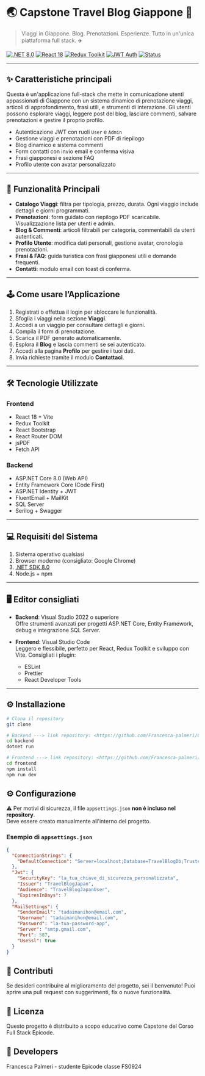 # 🌏 Capstone Travel Blog Giappone 🗾

>  Viaggi in Giappone. Blog. Prenotazioni. Esperienze. Tutto in un'unica piattaforma full stack. ✈️

[![.NET 8.0](https://img.shields.io/badge/.NET-8.0-blueviolet)](https://learn.microsoft.com/en-us/dotnet/core/whats-new/dotnet-8)
[![React 18](https://img.shields.io/badge/React-18.2-blue)](https://reactjs.org/)
[![Redux Toolkit](https://img.shields.io/badge/Redux--Toolkit-Critical)](https://redux-toolkit.js.org/)
[![JWT Auth](https://img.shields.io/badge/Auth-JWT-green)]()
[![Status](https://img.shields.io/badge/status-In%20Development-yellow)]()

---

## ✨ Caratteristiche principali

Questa è un'applicazione full-stack che mette in comunicazione utenti appassionati di Giappone con un sistema dinamico di prenotazione viaggi, articoli di approfondimento, frasi utili, e strumenti di interazione. Gli utenti possono esplorare viaggi, leggere post del blog, lasciare commenti, salvare prenotazioni e gestire il proprio profilo.

- Autenticazione JWT con ruoli `User` e `Admin`
- Gestione viaggi e prenotazioni con PDF di riepilogo
- Blog dinamico e sistema commenti
- Form contatti con invio email e conferma visiva
- Frasi giapponesi e sezione FAQ
- Profilo utente con avatar personalizzato

---

## 🧩 Funzionalità Principali

- **Catalogo Viaggi**: filtra per tipologia, prezzo, durata. Ogni viaggio include dettagli e giorni programmati.
- **Prenotazioni**: form guidato con riepilogo PDF scaricabile. Visualizzazione lista per utenti e admin.
- **Blog & Commenti**: articoli filtrabili per categoria, commentabili da utenti autenticati.
- **Profilo Utente**: modifica dati personali, gestione avatar, cronologia prenotazioni.
- **Frasi & FAQ**: guida turistica con frasi giapponesi utili e domande frequenti.
- **Contatti**: modulo email con toast di conferma.

---

## 🕹️ Come usare l’Applicazione

1. Registrati o effettua il login per sbloccare le funzionalità.
2. Sfoglia i viaggi nella sezione **Viaggi**.
3. Accedi a un viaggio per consultare dettagli e giorni.
4. Compila il form di prenotazione.
5. Scarica il PDF generato automaticamente.
6. Esplora il **Blog** e lascia commenti se sei autenticato.
7. Accedi alla pagina **Profilo** per gestire i tuoi dati.
8. Invia richieste tramite il modulo **Contattaci**.

---

## 🛠️ Tecnologie Utilizzate

### Frontend
- React 18 + Vite
- Redux Toolkit 
- React Bootstrap
- React Router DOM
- jsPDF
- Fetch API

### Backend
- ASP.NET Core 8.0 (Web API)
- Entity Framework Core (Code First)
- ASP.NET Identity + JWT
- FluentEmail + MailKit
- SQL Server
- Serilog + Swagger

---

## 💻 Requisiti del Sistema

1. Sistema operativo qualsiasi
2. Browser moderno (consigliato: Google Chrome)
3. [.NET SDK 8.0](https://dotnet.microsoft.com/download)
4. Node.js + npm

---

## 🖥️ Editor consigliati

- **Backend**: Visual Studio 2022 o superiore  
  Offre strumenti avanzati per progetti ASP.NET Core, Entity Framework, debug e integrazione SQL Server.

- **Frontend**: Visual Studio Code  
  Leggero e flessibile, perfetto per React, Redux Toolkit e sviluppo con Vite. Consigliati i plugin:
  - ESLint
  - Prettier
  - React Developer Tools
    
---

## ⚙️ Installazione

```bash
# Clona il repository
git clone 

# Backend ---> link repository: <https://github.com/Francesca-palmeri/CAPSTONE_EPICODE_BE>
cd backend
dotnet run

# Frontend ---> link repository: <https://github.com/Francesca-palmeri/CAPSTONE_EPICODE_FRONTEND>
cd frontend
npm install
npm run dev

 ```
## ⚙️ Configurazione

⚠️ Per motivi di sicurezza, il file `appsettings.json` **non è incluso nel repository**.  
Deve essere creato manualmente all'interno del progetto.

### Esempio di `appsettings.json`

```json
{
  "ConnectionStrings": {
    "DefaultConnection": "Server=localhost;Database=TravelBlogDb;Trusted_Connection=True;"
  },
  "Jwt": {
    "SecurityKey": "la_tua_chiave_di_sicurezza_personalizzata",
    "Issuer": "TravelBlogJapan",
    "Audience": "TravelBlogJapanUser",
    "ExpiresInDays": 7
  },
  "MailSettings": {
    "SenderEmail": "tadaimanihon@email.com",
    "Username": "tadaimanihon@email.com",
    "Password": "la-tua-password-app",
    "Server": "smtp.gmail.com",
    "Port": 587,
    "UseSsl": true
  }
}
```
## 🙌 Contributi
Se desideri contribuire al miglioramento del progetto, sei il benvenuto!
Puoi aprire una pull request con suggerimenti, fix o nuove funzionalità.

## 📜 Licenza
Questo progetto è distribuito a scopo educativo come Capstone del Corso Full Stack Epicode.

## 👥 Developers
Francesca Palmeri - studente Epicode classe FS0924

